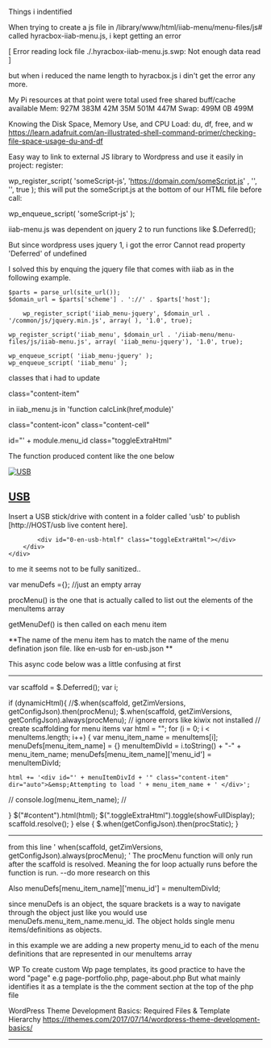 Things i indentified

When trying to create a js file in /library/www/html/iiab-menu/menu-files/js#  called hyracbox-iiab-menu.js,
i kept getting an error

 [ Error reading lock file ./.hyracbox-iiab-menu.js.swp: Not enough data read ]
 
 but when i reduced the name length to hyracbox.js i din't get the error any more. 
 
 My Pi resources at that point were
               total        used        free      shared  buff/cache   available
Mem:           927M        383M         42M         35M        501M        447M
Swap:          499M          0B        499M


Knowing the Disk Space, Memory Use, and CPU Load: du, df, free, and w
https://learn.adafruit.com/an-illustrated-shell-command-primer/checking-file-space-usage-du-and-df



Easy way to link to external JS library to Wordpress and use it easily in project:
register:

wp_register_script( 'someScript-js', 'https://domain.com/someScript.js' , '', '', true );
this will put the someScript.js at the bottom of our HTML file before 
call:

wp_enqueue_script( 'someScript-js' );


iiab-menu.js was dependent on jquery 2 to run functions like $.Deferred();

But since wordpress uses jquery 1, i got the error 
Cannot read property 'Deferred' of undefined

I solved this by enquing the jquery file that comes with iiab as in the following example.

	$parts = parse_url(site_url());
	$domain_url = $parts['scheme'] . '://' . $parts['host'];
	
		wp_register_script('iiab_menu-jquery', $domain_url . '/common/js/jquery.min.js', array( ), '1.0', true);
	
	wp_register_script('iiab_menu', $domain_url . '/iiab-menu/menu-files/js/iiab-menu.js', array( 'iiab_menu-jquery'), '1.0', true);
	
	wp_enqueue_script( 'iiab_menu-jquery' );
	wp_enqueue_script( 'iiab_menu' );
 
 
 classes that i had to update
 
 class="content-item"
 
 in iiab_menu.js in 'function calcLink(href,module)'
 
 
class="content-icon"
class="content-cell"

id="' + module.menu_id
class="toggleExtraHtml"

The function produced content like the one below

<div style="display: table;">
	<div style="display: table-row;">
		<div class="content-icon">
			<a href="/usb"><img src="/iiab-menu/menu-files/images/content.jpg" alt="USB"> 
		</div>
		<div class="content-cell">
			<h2><a href="/usb">USB</a></h2>
			<p>Insert a USB stick/drive with content in a folder called 'usb' to publish [http://HOST/usb live content here].</p>
			
			<div id="0-en-usb-htmlf" class="toggleExtraHtml"></div>
		</div>
	</div>
</div>

to me it seems not to be fully sanitized..


var menuDefs ={};    //just an empty array

procMenu()  is the one that is actually called to list out the elements of the menuItems array

getMenuDef()  is then called on each menu item

**The name of the menu item has to match the name of the menu defination json file. like en-usb for  en-usb.json **


This async code below was a little confusing at first

----


var scaffold = $.Deferred();
var i;

if (dynamicHtml){
  //$.when(scaffold, getZimVersions, getConfigJson).then(procMenu);
  $.when(scaffold, getZimVersions, getConfigJson).always(procMenu); // ignore errors like kiwix not installed
  // create scaffolding for menu items
  var html = "";
  for (i = 0; i < menuItems.length; i++) {
  	var menu_item_name = menuItems[i];
  	menuDefs[menu_item_name] = {}
  	menuItemDivId = i.toString() + "-" + menu_item_name;
  	menuDefs[menu_item_name]['menu_id'] = menuItemDivId;

  	html += '<div id="' + menuItemDivId + '" class="content-item" dir="auto">&emsp;Attempting to load ' + menu_item_name + ' </div>';
 //
console.log(menu_item_name);
//

  }
  $("#content").html(html);
  $(".toggleExtraHtml").toggle(showFullDisplay);
  scaffold.resolve();
}
else {
  $.when(getConfigJson).then(procStatic);
}
 
 ----
 
 from this line ' when(scaffold, getZimVersions, getConfigJson).always(procMenu); '
 The procMenu function will only run after the scaffold is resolved. Meaning the for loop actually runs before the function is run.  --do more research on this
 
 Also
 menuDefs[menu_item_name]['menu_id'] = menuItemDivId;
 
 since menuDefs is an object, the square brackets is a way to navigate through the object just like you would use menuDefs.menu_item_name.menu_id.   The object holds single menu items/definitions as objects.
 
 in this example we are adding a new property menu_id to each of the menu definitions that are represented in our menuItems array
 
 
 
 
 WP
 To create custom Wp page templates, its good practice to have the word "page" e.g
 page-portfolio.php, page-about.php
 But what mainly identifies it as a template is the the comment section at the top of the php file
 <?php /* Template Name: CustomPageT1 */ ?>
 
 WordPress Theme Development Basics: Required Files & Template Hierarchy
 https://ithemes.com/2017/07/14/wordpress-theme-development-basics/
 
 
 
 
 
 -----------




 
 

 
